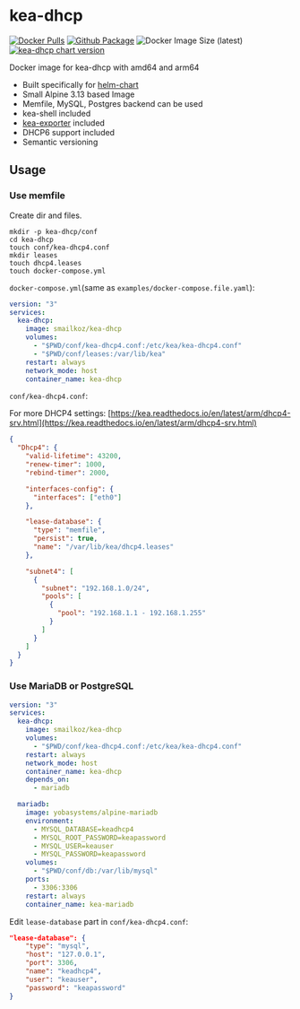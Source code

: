 # kea-dhcp

[![Docker Pulls](https://img.shields.io/docker/pulls/smailkoz/kea-dhcp?logo=docker)](https://hub.docker.com/r/smailkoz/kea-dhcp)
[![Github Package](https://img.shields.io/static/v1?label=MGlants&message=Github%20Package&color=blue&logo=github)](https://github.com/MGlants/docker-build/tree/main/kea-dhcp)
![Docker Image Size (latest)](https://img.shields.io/docker/image-size/smailkoz/kea-dhcp/latest?label=latest%20size)
[![kea-dhcp chart version](https://img.shields.io/badge/dynamic/yaml?url=https://charts.glants.xyz/index.yaml&label=kea-dhcp&query=$.entries['kea-dhcp'][:1].version&color=277A9F&logo=helm)](https://artifacthub.io/packages/helm/mglants/kea-dhcp)

Docker image for kea-dhcp with amd64 and arm64
* Built specifically for [helm-chart](https://artifacthub.io/packages/helm/mglants/kea-dhcp) 
* Small Alpine 3.13 based Image
* Memfile, MySQL, Postgres backend can be used
* kea-shell included
* [kea-exporter](https://github.com/mweinelt/kea-exporter) included 
* DHCP6 support included
* Semantic versioning

## Usage

### Use memfile

Create dir and files.

```shell
mkdir -p kea-dhcp/conf
cd kea-dhcp
touch conf/kea-dhcp4.conf
mkdir leases
touch dhcp4.leases
touch docker-compose.yml
```

`docker-compose.yml`(same as `examples/docker-compose.file.yaml`):

```yaml
version: "3"
services:
  kea-dhcp:
    image: smailkoz/kea-dhcp
    volumes:
      - "$PWD/conf/kea-dhcp4.conf:/etc/kea/kea-dhcp4.conf"
      - "$PWD/conf/leases:/var/lib/kea"
    restart: always
    network_mode: host
    container_name: kea-dhcp
```

`conf/kea-dhcp4.conf`:

For more DHCP4 settings: [https://kea.readthedocs.io/en/latest/arm/dhcp4-srv.html](https://kea.readthedocs.io/en/latest/arm/dhcp4-srv.html)

```json
{
  "Dhcp4": {
    "valid-lifetime": 43200,
    "renew-timer": 1000,
    "rebind-timer": 2000,

    "interfaces-config": {
      "interfaces": ["eth0"]
    },

    "lease-database": {
      "type": "memfile",
      "persist": true,
      "name": "/var/lib/kea/dhcp4.leases"
    },

    "subnet4": [
      {
        "subnet": "192.168.1.0/24",
        "pools": [
          {
            "pool": "192.168.1.1 - 192.168.1.255"
          }
        ]
      }
    ]
  }
}
```

### Use MariaDB or PostgreSQL



```yaml
version: "3"
services:
  kea-dhcp:
    image: smailkoz/kea-dhcp
    volumes:
      - "$PWD/conf/kea-dhcp4.conf:/etc/kea/kea-dhcp4.conf"
    restart: always
    network_mode: host
    container_name: kea-dhcp
    depends_on: 
      - mariadb

  mariadb:
    image: yobasystems/alpine-mariadb
    environment:
      - MYSQL_DATABASE=keadhcp4
      - MYSQL_ROOT_PASSWORD=keapassword
      - MYSQL_USER=keauser
      - MYSQL_PASSWORD=keapassword
    volumes:
      - "$PWD/conf/db:/var/lib/mysql"
    ports:
      - 3306:3306
    restart: always
    container_name: kea-mariadb
```

Edit `lease-database` part in `conf/kea-dhcp4.conf`:

```json
"lease-database": {
    "type": "mysql",
    "host": "127.0.0.1",
    "port": 3306,
    "name": "keadhcp4",
    "user": "keauser",
    "password": "keapassword"
}
```